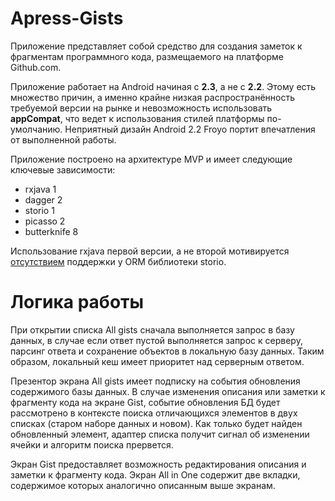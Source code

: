# Apress-Gists

Приложение представляет собой средство для создания заметок к фрагментам программного кода,
размещаемого на платформе Github.com.

Приложение работает на Android начиная с **2.3**, а не с **2.2**.
Этому есть множество причин, а именно крайне низкая распространённость требуемой версии на рынке
и невозможность использовать **appCompat**, что ведет к использования стилей платформы по-умолчанию.
Неприятный дизайн Android 2.2 Froyo портит впечатления от выполненной работы.

Приложение построено на архитектуре MVP и имеет следующие ключевые зависимости:

- rxjava 1
- dagger 2
- storio 1
- picasso 2
- butterknife 8

Использование rxjava первой версии, а не второй мотивируется
[отсутствием](https://github.com/pushtorefresh/storio/issues/685) поддержки у ORM библиотеки storio.

# Логика работы

При открытии списка All gists сначала выполняется запрос в базу данных, в случае если
ответ пустой выполняется запрос к серверу, парсинг ответа и сохранение объектов в локальную базу данных.
Таким образом, локальный кеш имеет приоритет над серверным ответом.

Презентор экрана All gists имеет подписку на события обновления содержимого базы данных.
В случае изменения описания или заметки к фрагменту кода на экране Gist,
событие обновления БД будет рассмотрено  в контексте поиска отличающихся элементов в двух списках (старом наборе данных и новом).
Как только будет найден обновленный элемент, адаптер списка получит сигнал об изменении ячейки и алгоритм поиска прервется.

Экран Gist предоставляет возможность редактирования описания и заметки к фрагменту кода. Экран All in One содержит две вкладки, содержимое которых аналогично описанным выше экранам.